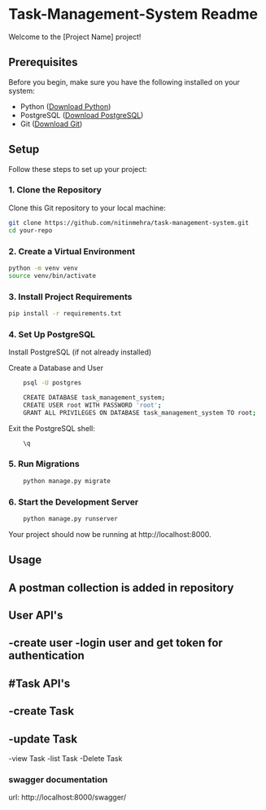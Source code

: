 # Task-Management-System Readme

Welcome to the [Project Name] project!

## Prerequisites

Before you begin, make sure you have the following installed on your system:

- Python ([Download Python](https://www.python.org/downloads/))
- PostgreSQL ([Download PostgreSQL](https://www.postgresql.org/download/))
- Git ([Download Git](https://git-scm.com/downloads))

## Setup

Follow these steps to set up your project:

### 1. Clone the Repository

Clone this Git repository to your local machine:

```bash
git clone https://github.com/nitinmehra/task-management-system.git
cd your-repo
```

### 2. Create a Virtual Environment
```bash
python -m venv venv
source venv/bin/activate
```

### 3. Install Project Requirements
```bash
pip install -r requirements.txt
```
### 4. Set Up PostgreSQL

Install PostgreSQL (if not already installed)

Create a Database and User
```bash
    psql -U postgres

    CREATE DATABASE task_management_system;
    CREATE USER root WITH PASSWORD 'root';
    GRANT ALL PRIVILEGES ON DATABASE task_management_system TO root;
```
Exit the PostgreSQL shell:
```bash
    \q
```
### 5. Run Migrations
```bash
    python manage.py migrate
```
### 6. Start the Development Server
```bash
    python manage.py runserver
```
Your project should now be running at http://localhost:8000.

## Usage
A postman collection is added in repository
-
User API's
-
-create user
-login user and get token for authentication
-
#Task API's
-
-create Task
-
-update Task
-
-view Task
-list Task
-Delete Task

### swagger documentation 
url: http://localhost:8000/swagger/




